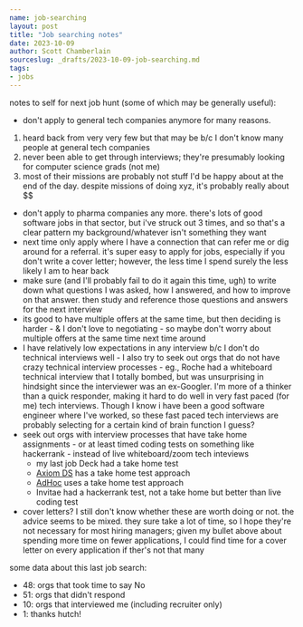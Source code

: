```yaml
---
name: job-searching
layout: post
title: "Job searching notes"
date: 2023-10-09
author: Scott Chamberlain
sourceslug: _drafts/2023-10-09-job-searching.md
tags:
- jobs
---
```


notes to self for next job hunt (some of which may be generally useful):
- don't apply to general tech companies anymore for many reasons. 
1. heard back from very very few but that may be b/c I don't know many people at general tech companies
2. never been able to get through interviews; they're presumably looking for computer science grads (not me) 
3. most of their missions are probably not stuff I'd be happy about at the end of the day. despite missions of doing xyz, it's probably really about $$
- don't apply to pharma companies any more. there's lots of good software jobs in that sector, but i've struck out 3 times, and so that's a clear pattern my background/whatever isn't something they want
- next time only apply where I have a connection that can refer me or dig around for a referral. it's super easy to apply for jobs, especially if you don't write a cover letter; however, the less time I spend surely the less likely I am to hear back
- make sure (and I'll probably fail to do it again this time, ugh) to write down what questions I was asked, how I answered, and how to improve on that answer. then study and reference those questions and answers for the next interview
- its good to have multiple offers at the same time, but then deciding is harder - & I don't love to negotiating - so maybe don't worry about multiple offers at the same time next time around
- I have relatively low expectations in any interview b/c I don't do technical interviews well - I also try to seek out orgs that do not have crazy technical interview processes - eg., Roche had a whiteboard technical interview that I totally bombed, but was unsurprising in hindsight since the interviewer was an ex-Googler. I'm more of a thinker than a quick responder, making it hard to do well in very fast paced (for me) tech interviews. Though I know i have been a good software engineer where I've worked, so these fast paced tech interviews are probably selecting for a certain kind of brain function I guess?
- seek out orgs with interview processes that have take home assignments - or at least timed coding tests on something like hackerrank - instead of live whiteboard/zoom tech inteviews
	- my last job Deck had a take home test
	- [Axiom DS](https://www.axiomdatascience.com/) has a take home test approach
	- [AdHoc](https://adhoc.team/) uses a take home test approach
	- Invitae had a hackerrank test, not a take home but better than live coding test
- cover letters? I still don't know whether these are worth doing or not. the advice seems to be mixed. they sure take a lot of time, so I hope they're not necessary for most hiring managers; given my bullet above about spending more time on fewer applications, I could find time for a cover letter on every application if ther's not that many

some data about this last job search:
- 48: orgs that took time to say No
- 51: orgs that didn't respond
- 10: orgs that interviewed me (including recruiter only)
- 1: thanks hutch! 
